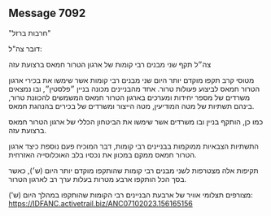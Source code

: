 ## Message 7092

"חרבות ברזל"

דובר צה"ל:

צה״ל תקף שני מבנים רבי קומות של ארגון הטרור חמאס ברצועת עזה

מטוסי קרב תקפו מוקדם יותר היום שני מבנים רבי קומות אשר שימשו את בכירי ארגון הטרור חמאס לביצוע פעולות טרור.
אחד מהבניינים מכונה בניין ״פלסטין״, ובו נמצאים משרדים של מספר יחידות ומערכים בארגון הטרור חמאס המשמשים להכוונת טרור, בינהם תשתיות של מטה המודיעין, מטה הייצור ומשרדים של בכירים בהנהגת חמאס.

כמו כן, הותקף בניין ובו משרדים אשר שימשו את הביטחון הכללי של ארגון הטרור חמאס ברצועת עזה.

התשתיות הצבאיות ממוקמות בבניינים רבי קומות, דבר המוכיח פעם נוספת כיצד ארגון הטרור חמאס ממקם במכוון את נכסיו בלב האוכלוסייה האזרחית.

תקיפות אלה מצטרפות לשני מבנים רבי קומות שהותקפו מוקדם יותר היום (ש׳), כאשר בסך הכל הותקפו ארבע מטרות בעלות ערך רב לארגון הטרור.

מצורפים תצלומי אוויר של ארבעת הבניינים רבי הקומות שהותקפו במהלך היום (ש'):
https://IDFANC.activetrail.biz/ANC07102023.156165156

